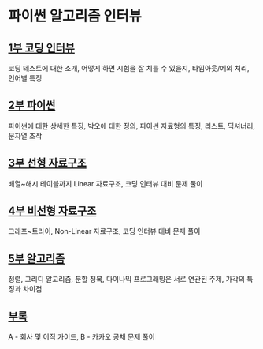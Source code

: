 # 파이썬 알고리즘 인터뷰

## [1부 코딩 인터뷰](https://www.notion.so/1-d4b595c5d00949d3af54a861713a1079)
코딩 테스트에 대한 소개, 어떻게 하면 시험을 잘 치를 수 있을지, 타임아웃/예외 처리, 언어별 특징

## [2부 파이썬](https://www.notion.so/2-85b260b6bff14504bb2c6c7c2bb63f22)
파이썬에 대한 상세한 특징, 박오에 대한 정의, 파이썬 자료형의 특징, 리스트, 딕셔너리, 문자열 조작

## [3부 선형 자료구조](https://www.notion.so/3-b3cf4e7d9d804d0f889669ba91bbc2c6)
배열~해시 테이블까지 Linear 자료구조, 코딩 인터뷰 대비 문제 풀이

## [4부 비선형 자료구조](https://www.notion.so/4-bec7aef393a7450287fbdbcbd3ddc16d)
그래프~트라이, Non-Linear 자료구조, 코딩 인터뷰 대비 문제 풀이

## [5부 알고리즘](https://www.notion.so/5-580c1de511f54dbaa894bb59c6188c4f)
정렬, 그리디 알고리즘, 분할 정복, 다이나믹 프로그래밍은 서로 연관된 주제, 가각의 특징과 차이점

## [부록](https://www.notion.so/6ec30269a334497a889cfb899003f56d)
A - 회사 및 이직 가이드, B - 카카오 공채 문제 풀이


